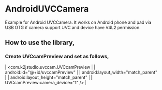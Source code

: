 # AndroidUVCCamera
Example for Android UVCCamera. It works on Android phone and pad via USB OTG if camera support UVC and device have V4L2 permission.

## How to use the library,

### Create UVCcamPreview and set as follows, 
| <com.k2jstudio.uvccam.UVCcamPreview     |
|    android:id="@+id/uvccamPreview"      |
|    android:layout_width="match_parent"  |
|    android:layout_height="match_parent" |
|    UVCcamPreview:camera_device="1" />   |

